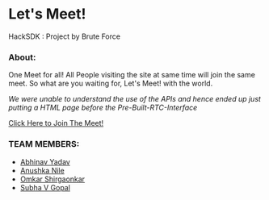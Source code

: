 # Let's Meet!
HackSDK : Project by Brute Force

### About: 
One Meet for all! All People visiting the site at same time will join the same meet. So what are you waiting for, Let's Meet! with the world.

_We were unable to understand the use of the APIs and hence ended up just putting a HTML page before the Pre-Built-RTC-Interface_ 

[Click Here to Join The Meet!](https://thekhurapaatimind.github.io/video-sdk-letsmeet/)


### TEAM MEMBERS:
- [Abhinav Yadav](https://github.com/thekhurapaatimind)
- [Anushka Nile](https://github.com/anu106)
- [Omkar Shirgaonkar](https://github.com/BulzEye)
- [Subha V Gopal](https://github.com/svg2312)
